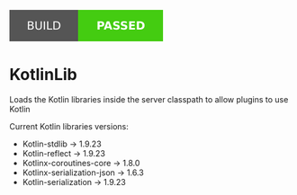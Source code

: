 [![Build status badge](https://raw.githubusercontent.com/Filocava99/Buildy/master/builds/KotlinLib/KotlinLib-build.svg)](https://filocava99.github.io/Buildy/builds/KotlinLib/KotlinLib.html)
# KotlinLib
Loads the Kotlin libraries inside the server classpath to allow plugins to use Kotlin

Current Kotlin libraries versions:
* Kotlin-stdlib -> 1.9.23
* Kotlin-reflect -> 1.9.23
* Kotlinx-coroutines-core -> 1.8.0
* Kotlinx-serialization-json -> 1.6.3
* Kotlin-serialization -> 1.9.23
